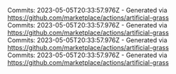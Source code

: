 Commits: 2023-05-05T20:33:57.976Z - Generated via https://github.com/marketplace/actions/artificial-grass
<br>
Commits: 2023-05-05T20:33:57.976Z - Generated via https://github.com/marketplace/actions/artificial-grass
<br>
Commits: 2023-05-05T20:33:57.976Z - Generated via https://github.com/marketplace/actions/artificial-grass
<br>
Commits: 2023-05-05T20:33:57.976Z - Generated via https://github.com/marketplace/actions/artificial-grass
<br>
